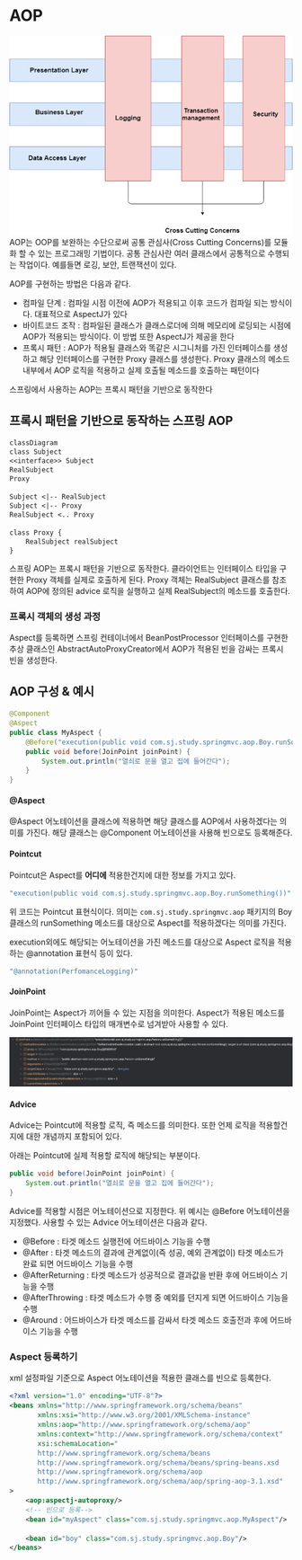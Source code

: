 # AOP
![aop](./img/aop.png)
AOP는 OOP를 보완하는 수단으로써 공통 관심사(Cross Cutting Concerns)를 모듈화 할 수 있는 프로그래밍 기법이다. 공통 관심사란 여러 클래스에서 공통적으로 수행되는 작업이다. 예를들면 로깅, 보안, 트랜잭션이 있다.

AOP를 구현하는 방법은 다음과 같다.
- 컴파일 단계 : 컴파일 시점 이전에 AOP가 적용되고 이후 코드가 컴파일 되는 방식이다. 대표적으로 AspectJ가 있다
- 바이트코드 조작 : 컴파일된 클래스가 클래스로더에 의해 메모리에 로딩되는 시점에 AOP가 적용되는 방식이다. 이 방법 또한 AspectJ가 제공을 한다
- 프록시 패턴 : AOP가 적용될 클래스와 똑같은 시그니처를 가진 인터페이스를 생성하고 해당 인터페이스를 구현한 Proxy 클래스를 생성한다. Proxy 클래스의 메소드 내부에서 AOP 로직을 적용하고 실제 호출될 메소드를 호출하는 패턴이다

스프링에서 사용하는 AOP는 프록시 패턴을 기반으로 동작한다

## 프록시 패턴을 기반으로 동작하는 스프링 AOP
```mermaid
classDiagram
class Subject
<<interface>> Subject
RealSubject
Proxy

Subject <|-- RealSubject
Subject <|-- Proxy
RealSubject <.. Proxy

class Proxy {
    RealSubject realSubject
}
```
스프링 AOP는 프록시 패턴을 기반으로 동작한다. 클라이언트는 인터페이스 타입을 구현한 Proxy 객체를 실제로 호출하게 된다. Proxy 객체는 RealSubject 클래스를 참조하여 AOP에 정의된 advice 로직을 실행하고 실제 RealSubject의 메소드를 호출한다.

### 프록시 객체의 생성 과정
Aspect를 등록하면 스프링 컨테이너에서 BeanPostProcessor 인터페이스를 구현한 추상 클래스인 AbstractAutoProxyCreator에서 AOP가 적용된 빈을 감싸는 프록시 빈을 생성한다. 

## AOP 구성 & 예시
```java
@Component
@Aspect
public class MyAspect {
    @Before("execution(public void com.sj.study.springmvc.aop.Boy.runSomething())")
    public void before(JoinPoint joinPoint) {
        System.out.println("열쇠로 문을 열고 집에 들어간다");
    }
}
```

#### @Aspect
@Aspect 어노테이션을 클래스에 적용하면 해당 클래스를 AOP에서 사용하겠다는 의미를 가진다. 해당 클래스는 @Component 어노테이션을 사용해 빈으로도 등록해준다.

#### Pointcut
Pointcut은 Aspect를 **어디에** 적용한건지에 대한 정보를 가지고 있다.
```java
"execution(public void com.sj.study.springmvc.aop.Boy.runSomething())"
```

위 코드는 Pointcut 표현식이다. 의미는 `com.sj.study.springmvc.aop` 패키지의 Boy 클래스의 runSomething 메소드를 대상으로 Aspect를 적용하겠다는 의미를 가진다.

execution외에도 해당되는 어노테이션을 가진 메소드를 대상으로 Aspect 로직을 적용하는 @annotation 표현식 등이 있다.
```java
"@annotation(PerfomanceLogging)"
```

#### JoinPoint
JoinPoint는 Aspect가 끼어들 수 있는 지점을 의미한다. Aspect가 적용된 메소드를 JoinPoint 인터페이스 타입의 매개변수로 넘겨받아 사용할 수 있다.

![joinpoint](./img/joinpoint.png)


#### Advice
Advice는 Pointcut에 적용할 로직, 즉 메소드를 의미한다. 또한 언제 로직을 적용할건지에 대한 개념까지 포함되어 있다.

아래는 Pointcut에 실제 적용할 로직에 해당되는 부분이다.
```java
public void before(JoinPoint joinPoint) {
    System.out.println("열쇠로 문을 열고 집에 들어간다");
}
```

Advice를 적용할 시점은 어노테이션으로 지정한다. 위 예시는 @Before 어노테이션을 지정했다. 사용할 수 있는 Advice 어노테이션은 다음과 같다.
- @Before : 타겟 메소드 실행전에 어드바이스 기능을 수행
- @After : 타겟 메소드의 결과에 관계없이(즉 성공, 예외 관계없이) 타겟 메소드가 완료 되면 어드바이스 기능을 수행
- @AfterReturning : 타겟 메소드가 성공적으로 결과값을 반환 후에 어드바이스 기능을 수행
- @AfterThrowing : 타겟 메소드가 수행 중 예외를 던지게 되면 어드바이스 기능을 수행
- @Around : 어드바이스가 타겟 메소드를 감싸서 타겟 메소드 호출전과 후에 어드바이스 기능을 수행

### Aspect 등록하기
xml 설정파일 기준으로 Aspect 어노테이션을 적용한 클래스를 빈으로 등록한다.
```xml
<?xml version="1.0" encoding="UTF-8"?>
<beans xmlns="http://www.springframework.org/schema/beans"
       xmlns:xsi="http://www.w3.org/2001/XMLSchema-instance"
       xmlns:aop="http://www.springframework.org/schema/aop"
       xmlns:context="http://www.springframework.org/schema/context"
       xsi:schemaLocation="
       http://www.springframework.org/schema/beans
       http://www.springframework.org/schema/beans/spring-beans.xsd
       http://www.springframework.org/schema/aop
       http://www.springframework.org/schema/aop/spring-aop-3.1.xsd"
>
    <aop:aspectj-autoproxy/>
    <!-- 빈으로 등록-->
    <bean id="myAspect" class="com.sj.study.springmvc.aop.MyAspect"/>

    <bean id="boy" class="com.sj.study.springmvc.aop.Boy"/>
</beans>
```
